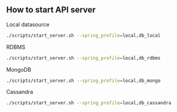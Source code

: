 ## How to start API server

Local datasource
```bash
./scripts/start_server.sh --spring_profile=local,db_local
```

RDBMS
```bash
./scripts/start_server.sh --spring_profile=local,db_rdbms
```

MongoDB
```bash
./scripts/start_server.sh --spring_profile=local,db_mongo
```

Cassandra
```bash
./scripts/start_server.sh --spring_profile=local,db_cassandra
```